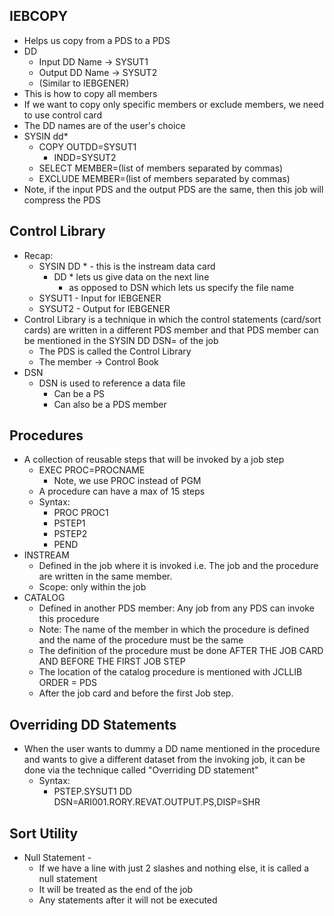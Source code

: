 ## IEBCOPY
- Helps us copy from a PDS to a PDS
- DD
    - Input DD Name -> SYSUT1
    - Output DD Name -> SYSUT2
    - (Similar to IEBGENER)
- This is how to copy all members
- If we want to copy only specific members or exclude members, we need to use control card
- The DD names are of the user's choice
- SYSIN dd*
    - COPY OUTDD=SYSUT1
        - INDD=SYSUT2
    - SELECT MEMBER=(list of members separated by commas)
    - EXCLUDE MEMBER=(list of members separated by commas)
- Note, if the input PDS and the output PDS are the same, then this job will compress the PDS

## Control Library
- Recap:
    - SYSIN DD * - this is the instream data card
        - DD * lets us give data on the next line
            - as opposed to DSN which lets us specify the file name
    - SYSUT1 - Input for IEBGENER
    - SYSUT2 - Output for IEBGENER
- Control Library is a technique in which the control statements (card/sort cards) are written in a different PDS member and that PDS member can be mentioned in the SYSIN DD DSN= of the job
    - The PDS is called the Control Library
    - The member -> Control Book
- DSN
    - DSN is used to reference a data file
        - Can be a PS
        - Can also be a PDS member

## Procedures
- A collection of reusable steps that will be invoked by a job step
    - EXEC PROC=PROCNAME
        - Note, we use PROC instead of PGM
    - A procedure can have a max of 15 steps
    - Syntax:
        - PROC PROC1
        - PSTEP1
        - PSTEP2
        - PEND
- INSTREAM
    - Defined in the job where it is invoked i.e. The job and the procedure are written in the same member. 
    - Scope: only within the job
- CATALOG
    - Defined in another PDS member: Any job from any PDS can invoke this procedure
    - Note: The name of the member in which the procedure is defined and the name of the procedure must be the same
    - The definition of the procedure must be done AFTER THE JOB CARD AND BEFORE THE FIRST JOB STEP
    - The location of the catalog procedure is mentioned with JCLLIB ORDER = PDS
    - After the job card and before the first Job step.

## Overriding DD Statements
- When the user wants to dummy a DD name mentioned in the procedure and wants to give a different dataset from the invoking job, it can be done via the technique called "Overriding DD statement"
    - Syntax:
        - PSTEP.SYSUT1 DD DSN=ARI001.RORY.REVAT.OUTPUT.PS,DISP=SHR

## Sort Utility




- Null Statement -
    - If we have a line with just 2 slashes and nothing else, it is called a null statement
    - It will be treated as the end of the job
    - Any statements after it will not be executed